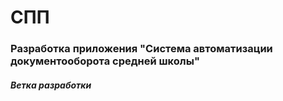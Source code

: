  # СПП
 
 ### Разработка приложения "Система автоматизации документооборота средней школы"

 ##### Ветка разработки
